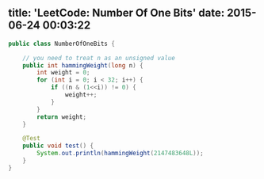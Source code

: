 title: 'LeetCode: Number Of One Bits'
date: 2015-06-24 00:03:22
---
 
```java
public class NumberOfOneBits {

    // you need to treat n as an unsigned value
    public int hammingWeight(long n) {
        int weight = 0;
        for (int i = 0; i < 32; i++) {
            if ((n & (1<<i)) != 0) {
                weight++;
            }
        }
        return weight;
    }

    @Test
    public void test() {
        System.out.println(hammingWeight(2147483648L));
    }
}

```
